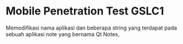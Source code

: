 # Mobile Penetration Test GSLC1
 Memodifikasi nama aplikasi dan beberapa string yang terdapat pada sebuah aplikasi note yang bernama Qt Notes,
